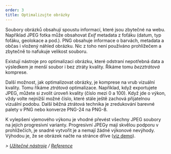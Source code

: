 ```yaml
---
order: 3
title: Optimalizujte obrázky
---
```


Soubory obrázků obsahují spoustu informací, které jsou zbytečné na webu. Například JPEG fotka může obsahovat *Exif* metadata z foťáku (datum, typ foťáku, geolokace a pod.). PNG obsahuje informace o barvách, metadata a občas i vložený náhled obrázku. Nic z toho není používáno prohlížečem a zbytečně to nafukuje velikost souboru.

Existují nástroje pro optimalizaci obrázku, které odstraní nepotřebná data a výsledkem je menší soubor i bez ztráty kvality. Říkáme tomu *bezztrátová* komprese.

Další možnost, jak optimalizovat obrázky, je komprese na vrub vizuální kvality. Tomu říkáme *ztrátová* optimalizace. Například, když exportujete JPEG, můžete si zvolit úroveň kvality (číslo mezi 0 a 100). Když jde o výkon, vždy volte nejnižší možné číslo, které stále ještě zachová přijatelnou vizuální podobu. Další běžná ztrátová technika je zredukování barevné palety v PNG nebo konverze PNG-24 na PNG-8.

K vylepšení vjemového výkonu je vhodné převést všechny JPEG soubory na jejich progresivní varianty. Progresivní JPEGy mají skvělou podporu v prohlížečích, je snadné vytvořit je a nemají žádné výkonové nevýhody. Výhodou je, že se obrázek načte na stránce dříve ([viz demo](http://www.patrickmeenan.com/progressive/view.php?img=http://farm2.staticflickr.com/1434/1002257937_021cb46a33_o.jpg)).


*> [Užitečné nástroje](https://github.com/zenorocha/browser-diet/wiki/Tools#wiki-optimize-your-images) / [Reference](https://github.com/zenorocha/browser-diet/wiki/References#optimize-your-images)*

